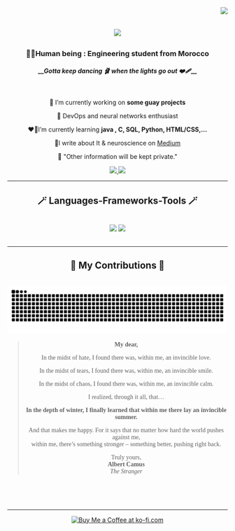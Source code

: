 <img align="right" src="https://visitor-badge.laobi.icu/badge?page_id=amyaby.amyaby" />

<h1 align="center">
    <img src="https://readme-typing-svg.herokuapp.com/?font=Righteous&size=35&center=true&vCenter=true&width=500&height=70&duration=4000&color=800080&lines=Bienvenidos%20todos!%20👋;%20I'm%20Imane%20Abasalah!;" />

</h1>

<h3 align="center"> 👶🏻Human being : Engineering student from Morocco </h3>
           <h4  align="center"><b><i> __Gotta keep dancing 🩰 when the lights go out ❤️‍🩹</i></b>__ </h4>

<br/>

<div align="center">
 
 🤫 I’m currently working on **some guay projects**

 🤯 DevOps and neural networks enthusiast
 
 ❤️‍🔥I’m currently learning **java , C, SQL, Python, HTML/CSS,...**

 📝I write about It & neuroscience on <a href="https://medium.com/@imane4abas" target="_blank">Medium</a>
 
 🤪 "Other information will be kept private."



 </div>
 
<div align="center"> 
  <a href="mailto:imaneabasalah@gmail.com
">
    <img src="https://img.shields.io/badge/Gmail-333333?style=for-the-badge&logo=gmail&logoColor=red" />
  </a>
  <a href="https://www.linkedin.com/in/imane-abasalah-%F0%9F%87%B5%F0%9F%87%B8-b49888219/" target="_blank">
    <img src="https://img.shields.io/badge/LinkedIn-0077B5?style=for-the-badge&logo=linkedin&logoColor=white" target="_blank" />
  </a>
</div>

 <hr/>
 
<h2 align="center">🪄 Languages-Frameworks-Tools 🪄</h2>
<br/>
<div align="center">
    <img src="https://skillicons.dev/icons?i=capcut,html,css,vscode,github,git" />
    <img src="https://skillicons.dev/icons?i=python,c" /><br>
</div>

<br/>
<hr/>

<div align="center">
  <h2>🦄 My Contributions 🦄</h2>
  <br>
  <img alt="snake eating my contributions" src="https://raw.githubusercontent.com/amyaby/amyaby/output/github-contribution-grid-snake.svg" />
   <blockquote style="font-family: 'Georgia';">
  <p><strong>My dear,</strong></p>
  
  <p>In the midst of hate, I found there was, within me, an invincible love.</p>
  <p>In the midst of tears, I found there was, within me, an invincible smile.</p>
  <p>In the midst of chaos, I found there was, within me, an invincible calm.</p>
  <p>I realized, through it all, that…</p>
  <p><b>In the depth of winter, I finally learned that within me there lay an invincible summer.</p></b>
  <p>And that makes me happy. For it says that no matter how hard the world pushes against me,<br>
  within me, there’s something stronger – something better, pushing right back.</p>
  
  <p>Truly yours,<br>
  <strong>Albert Camus</strong><br>
  <em>The Stranger</em></p>
</blockquote>


  <br/><br/><br/>
</div>

<hr/>
<!--
/*<h2 align="center">⚡ Stats ⚡</h2>
<br>
<div align=center>
  <img width=390 src="https://github-readme-stats.vercel.app/?user=salesp07&count_private=true&theme=react&border_radius=10" alt="streak stats"/>
  <img width=390 src="https://streak-stats.demolab.com/api?username=salesp07&count_private=true&show_icons=true&theme=react&rank_icon=github&border_radius=10" alt="readme stats" />
  <br/>
  <img width=325 align="center" src="https://streak-stats.demolab.com/?username=salesp07&hide=HTML&langs_count=8&layout=compact&theme=react&border_radius=10&size_weight=0.5&count_weight=0.5&exclude_repo=github-readme-stats" alt="top langs" />
</div>
<br/><br/>
<hr/>
<br/>
-->
<div align="center">
    <a href='https://ko-fi.com/V7V4RAK9C' target='_blank'><img height='64' style='border:0px;height:64px;' src='https://storage.ko-fi.com/cdn/kofi1.png?v=3' border='0' alt='Buy Me a Coffee at ko-fi.com' /></a>
</div>

<br/>
